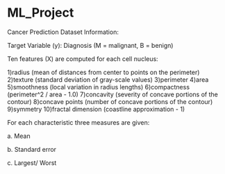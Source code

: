 # ML_Project
Cancer Prediction
Dataset Information:

Target Variable (y):
  Diagnosis (M = malignant, B = benign)

Ten features (X) are computed for each cell nucleus:

1)radius (mean of distances from center to points on the perimeter)
2)texture (standard deviation of gray-scale values)
3)perimeter
4)area
5)smoothness (local variation in radius lengths)
6)compactness (perimeter^2 / area - 1.0)
7)concavity (severity of concave portions of the contour)
8)concave points (number of concave portions of the contour)
9)symmetry
10)fractal dimension (coastline approximation - 1)

For each characteristic three measures are given:

a. Mean

b. Standard error

c. Largest/ Worst
